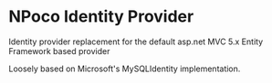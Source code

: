 # NPoco Identity Provider
Identity provider replacement for the default asp.net MVC 5.x Entity Framework based provider

Loosely based on Microsoft's MySQLIdentity implementation. 
